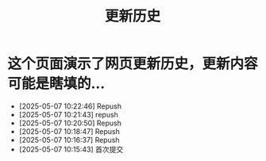 ﻿---
title: 更新历史
slug: update
comments: true
image: Image_205729992560477.png
---
# 这个页面演示了网页更新历史，更新内容可能是瞎填的...
- [2025-05-07 10:22:46] Repush
- [2025-05-07 10:21:43] repush
- [2025-05-07 10:20:50] Repush
- [2025-05-07 10:18:47] Repush
- [2025-05-07 10:16:37] Repush
- [2025-05-07 10:15:43]  首次提交

 
 
